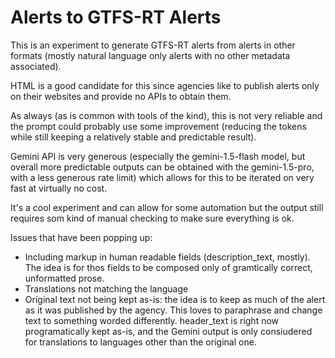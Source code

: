 # Alerts to GTFS-RT Alerts

This is an experiment to generate GTFS-RT alerts from alerts in other formats (mostly natural language only alerts with no other metadata associated).

HTML is a good candidate for this since agencies like to publish alerts only on their websites and provide no APIs to obtain them.

As always (as is common with tools of the kind), this is not very reliable and the prompt could probably use some improvement (reducing the tokens while still keeping a relatively stable and predictable result).

Gemini API is very generous (especially the gemini-1.5-flash model, but overall more predictable outputs can be obtained with the gemini-1.5-pro, with a less generous rate limit) which allows for this to be iterated on very fast at virtually no cost.

It's a cool experiment and can allow for some automation but the output still requires som kind of manual checking to make sure everything is ok.

Issues that have been popping up:

-   Including markup in human readable fields (description_text, mostly). The idea is for thos fields to be composed only of gramtically correct, unformatted prose.
-   Translations not matching the language
-   Original text not being kept as-is: the idea is to keep as much of the alert as it was published by the agency. This loves to paraphrase and change text to something worded differently. header_text is right now programatically kept as-is, and the Gemini output is only consiudered for translations to languages other than the original one.
